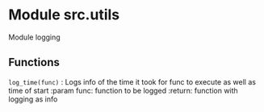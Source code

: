 Module src.utils
================
Module logging

Functions
---------

    
`log_time(func)`
:   Logs info of the time it took for func to execute
    as well as time of start
    :param func: function to be logged
    :return: function with logging as info